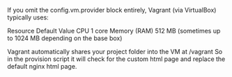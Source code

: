 

If you omit the config.vm.provider block entirely, Vagrant (via VirtualBox) typically uses:

Resource	Default Value
CPU	1 core
Memory (RAM)	512 MB (sometimes up to 1024 MB depending on the base box)


Vagrant automatically shares your project folder into the VM at /vagrant
So in the provision script it will check for the custom html page and replace the default nginx html page. 